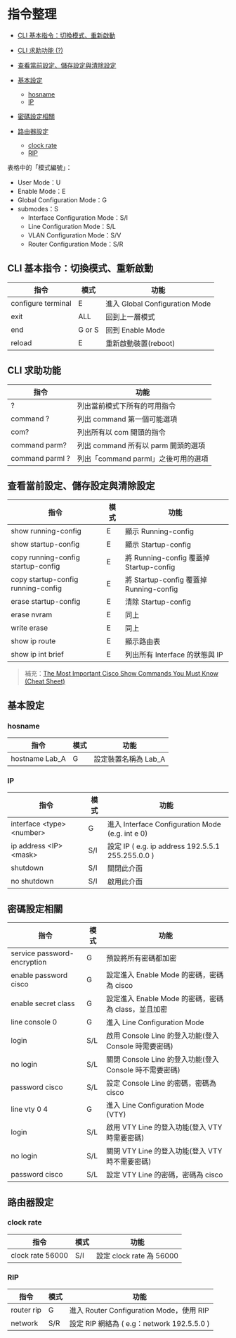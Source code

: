 # 指令整理

* [CLI 基本指令：切換模式、重新啟動](#cli-基本指令切換模式重新啟動)

* [CLI 求助功能 (?)](#cli-求助功能)

* [查看當前設定、儲存設定與清除設定](#查看當前設定儲存設定與清除設定)

* [基本設定](#基本設定)
  * [hosname](#hosname)
  * [IP](#ip)

* [密碼設定相關](#密碼設定相關)

* [路由器設定](#路由器設定)
  * [clock rate](#clock-rate)
  * [RIP](#rip)


表格中的「模式編號」：

* User Mode：U
* Enable Mode：E
* Global Configuration Mode：G
* submodes：S
    * Interface Configuration Mode：S/I
    * Line Configuration Mode：S/L
    * VLAN Configuration Mode：S/V
    * Router Configuration Mode：S/R

## CLI 基本指令：切換模式、重新啟動

| 指令 | 模式 | 功能 |
| --- | --- | --- |
| configure terminal | E | 進入 Global Configuration Mode |
| exit | ALL | 回到上一層模式 |
| end | G or S | 回到 Enable Mode |
| reload | E | 重新啟動裝置(reboot) |

## CLI 求助功能

| 指令 | 功能 |
| --- | --- |
| ? | 列出當前模式下所有的可用指令 |
| command ? | 列出 command 第一個可能選項 |
| com? | 列出所有以 com 開頭的指令 |
| command parm? | 列出 command 所有以 parm 開頭的選項 |
| command parml ? | 列出「command parml」之後可用的選項 |


## 查看當前設定、儲存設定與清除設定

| 指令 | 模式 | 功能 |
| --- | --- | --- |
| show running-config | E | 顯示 Running-config |
| show startup-config | E | 顯示 Startup-config |
| copy running-config startup-config | E | 將 Running-config 覆蓋掉 Startup-config |
| copy startup-config running-config | E | 將 Startup-config 覆蓋掉 Running-config |
| erase startup-config | E | 清除 Startup-config |
| erase nvram | E | 同上 |
| write erase | E | 同上 |
| show ip route | E | 顯示路由表 |
| show ip int brief | E | 列出所有 Interface 的狀態與 IP |

> 補充：[The Most Important Cisco Show Commands You Must Know (Cheat Sheet)](https://www.networkstraining.com/cisco-show-commands/#Command_show_ip_route)

## 基本設定

### hosname

| 指令 | 模式 | 功能 |
| --- | --- | --- |
| hostname Lab_A | G | 設定裝置名稱為 Lab_A |

### IP

| 指令 | 模式 | 功能 |
| --- | --- | --- |
| interface \<type> \<number> | G | 進入 Interface Configuration Mode (e.g. int e 0) |
| ip address \<IP> \<mask> | S/I | 設定 IP ( e.g. ip address 192.5.5.1 255.255.0.0 ) |
| shutdown | S/I | 關閉此介面 | 
| no shutdown | S/I | 啟用此介面 |

## 密碼設定相關

| 指令 | 模式 | 功能 |
| --- | --- | --- |
| service password-encryption | G | 預設將所有密碼都加密 |
| enable password cisco | G | 設定進入 Enable Mode 的密碼，密碼為 cisco |
| enable secret class | G | 設定進入 Enable Mode 的密碼，密碼為 class，並且加密 |
| line console 0 | G | 進入 Line Configuration Mode |
| login | S/L | 啟用 Console Line 的登入功能(登入 Console 時需要密碼) |
| no login | S/L | 關閉 Console Line 的登入功能(登入 Console 時不需要密碼) |
| password cisco | S/L | 設定 Console Line 的密碼，密碼為 cisco |
| line vty 0 4 | G | 進入 Line Configuration Mode (VTY) |
| login | S/L | 啟用 VTY Line 的登入功能(登入 VTY 時需要密碼) |
| no login | S/L | 關閉 VTY Line 的登入功能(登入 VTY 時不需要密碼) |
| password cisco | S/L | 設定 VTY Line 的密碼，密碼為 cisco |

## 路由器設定

### clock rate

| 指令 | 模式 | 功能 |
| --- | --- | --- |
| clock rate 56000 | S/I | 設定 clock rate 為 56000 |

### RIP

| 指令 | 模式 | 功能 |
| --- | --- | --- |
| router rip | G | 進入 Router Configuration Mode，使用 RIP |
| network <IPv4> | S/R | 設定 RIP 網絡為 <IPv4> ( e.g：network 192.5.5.0 ) |



